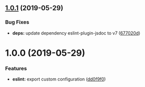## [1.0.1](https://github.com/eclass/eslint-config/compare/v1.0.0...v1.0.1) (2019-05-29)


### Bug Fixes

* **deps:** update dependency eslint-plugin-jsdoc to v7 ([677020d](https://github.com/eclass/eslint-config/commit/677020d))

# 1.0.0 (2019-05-29)


### Features

* **eslint:** export custom configuration ([dd0f9f0](https://github.com/eclass/eslint-config/commit/dd0f9f0))
